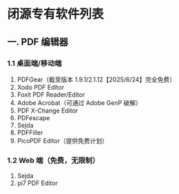 # 闭源专有软件列表

## 一. PDF 编辑器

### 1.1 桌面端/移动端

1. PDFGear（截至版本 1.9.1/2.1.12【2025/6/24】完全免费）
2. Xodo PDF Editor
3. Foxit PDF Reader/Editor
4. Adobe Acrobat（可通过 Adobe GenP 破解）
5. PDF X-Change Editor
6. PDFescape
7. Sejda
8. PDFFiller
9. PicoPDF Editor（提供免费计划）

### 1.2 Web 端（免费，无限制）

1. Sejda
2. pi7 PDF Editor

